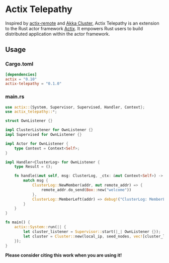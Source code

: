 # Actix Telepathy

Inspired by [actix-remote](https://github.com/actix/actix-remote) and [Akka Cluster](https://github.com/akka/akka), Actix Telepathy is an extension to the Rust actor framework [Actix](https://github.com/actix/actix). It empowers Rust users to build distributed application within the actor framework.

## Usage

### Cargo.toml

```toml
[dependencies]
actix = "0.10"
actix-telepathy = "0.1.0"
```

### main.rs

```rust
use actix::{System, Supervisor, Supervised, Handler, Context};
use actix_telepathy::*;

struct OwnListener {}

impl ClusterListener for OwnListener {}
impl Supervised for OwnListener {}

impl Actor for OwnListener {
    type Context = Context<Self>;
}

impl Handler<ClusterLog> for OwnListener {
    type Result = ();

    fn handle(&mut self, msg: ClusterLog, _ctx: &mut Context<Self>) -> Self::Result {
        match msg {
            ClusterLog::NewMember(addr, mut remote_addr) => {
                remote_addr.do_send(Box::new("welcome"))
            },
            ClusterLog::MemberLeft(addr) => debug!("ClusterLog: MemberLeft")
        }
    }
}

fn main() {
    actix::System::run(|| {
        let cluster_listener = Supervisor::start(|_| OwnListener {});
        let cluster = Cluster::new(local_ip, seed_nodes, vec![cluster_listener.recipient()]);
    });
}
```

**Please consider citing this work when you are using it!**